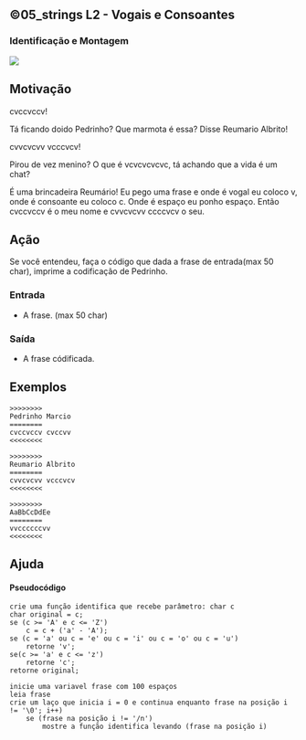 ## ©05_strings L2 - Vogais e Consoantes
### Identificação e Montagem

![](__capa.jpg)

## Motivação

cvccvccv!

Tá ficando doido Pedrinho? Que marmota é essa? Disse Reumario Albrito!

cvvcvcvv vcccvcv!

Pirou de vez menino? O que é vcvcvcvcvc, tá achando que a vida é um chat?

É uma brincadeira Reumário! Eu pego uma frase e onde é vogal eu coloco v, onde é consoante eu coloco c. Onde é espaço eu ponho espaço. Então cvccvccv é o meu nome e cvvcvcvv ccccvcv o seu.

## Ação

Se você entendeu, faça o código que dada a frase de entrada(max 50 char), imprime a codificação de Pedrinho.

### Entrada

*   A frase. (max 50 char)

### Saída

*   A frase códificada.

## Exemplos

```
>>>>>>>>
Pedrinho Marcio
========
cvccvccv cvccvv
<<<<<<<<

>>>>>>>>
Reumario Albrito
========
cvvcvcvv vcccvcv
<<<<<<<<

>>>>>>>>
AaBbCcDdEe
========
vvccccccvv
<<<<<<<<
```
## Ajuda
#### Pseudocódigo
```
crie uma função identifica que recebe parâmetro: char c
char original = c;
se (c >= 'A' e c <= 'Z')
    c = c + ('a' - 'A');
se (c = 'a' ou c = 'e' ou c = 'i' ou c = 'o' ou c = 'u')
    retorne 'v';
se(c >= 'a' e c <= 'z')
    retorne 'c';
retorne original;

inicie uma variavel frase com 100 espaços
leia frase
crie um laço que inicia i = 0 e continua enquanto frase na posição i != '\0'; i++)
    se (frase na posição i != '/n')
        mostre a função identifica levando (frase na posição i)
```
#
